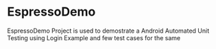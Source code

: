 # EspressoDemo
EspressoDemo Project is used to demostrate a Android Automated Unit Testing using Login Example and few test cases for the same 
